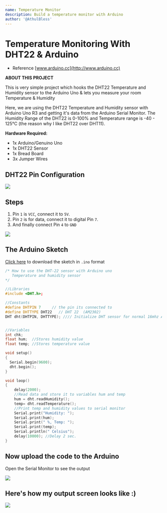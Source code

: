 ```yaml
---
name: Temperature Monitor
description: Build a temperature monitor with Arduino
author: '@AthulBless'
---
```


# Temperature Monitoring With DHT22 & Arduino

- Reference [www.arduino.cc](http://www.arduino.cc)

**ABOUT THIS PROJECT**

This is very simple project which hooks the DHT22 Temperature and Humidity sensor to the Arduino Uno & lets you measure your room Temperature & Humidity

Here, we are using the DHT22 Temperature and Humidity sensor with Arduino Uno R3 and getting it's data from the Arduino Serial Monitor. The Humidity Range of the DHT22 is 0-100% and Temperature range is -40 - 125°C (the reason why I like DHT22 over DHT11).

**Hardware Required:**

- 1x Arduino/Genuino Uno
- 1x DHT22 Sensor
- 1x Bread Board
- 3x Jumper Wires

## DHT22 Pin Configuration

![](https://cloud-cxpknxrmi-hack-club-bot.vercel.app/3dht22-pinout.jpg)

## Steps

1. Pin `1` is `VCC`, connect it to `5V`.
1. Pin `2` is for data, connect it to digital Pin `7`.
1. And finally connect Pin `4` to `GND`

![](https://cloud-cxpknxrmi-hack-club-bot.vercel.app/0arduino.jpg)

## The Arduino Sketch

[Click here](https://halckemy.s3.amazonaws.com/uploads/document/file/143452/DHT-22.ino) to download the sketch in `.ino` format

```cpp
/* How to use the DHT-22 sensor with Arduino uno
   Temperature and humidity sensor
*/

//Libraries
#include <DHT.h>;

//Constants
#define DHTPIN 7     // the pin its connected to
#define DHTTYPE DHT22   // DHT 22  (AM2302)
DHT dht(DHTPIN, DHTTYPE); //// Initialize DHT sensor for normal 16mhz Arduino


//Variables
int chk;
float hum;  //Stores humidity value
float temp; //Stores temperature value

void setup()
{
  Serial.begin(9600);
  dht.begin();
}

void loop()
{
    delay(2000);
    //Read data and store it to variables hum and temp
    hum = dht.readHumidity();
    temp= dht.readTemperature();
    //Print temp and humidity values to serial monitor
    Serial.print("Humidity: ");
    Serial.print(hum);
    Serial.print(" %, Temp: ");
    Serial.print(temp);
    Serial.println(" Celsius");
    delay(10000); //Delay 2 sec.
}
```

## Now upload the code to the Arduino

Open the Serial Monitor to see the output

![](https://cloud-cxpknxrmi-hack-club-bot.vercel.app/2serial_monitor.png)

## Here's how my output screen looks like :)

![](https://cloud-cxpknxrmi-hack-club-bot.vercel.app/1dht-22_output.jpg)
